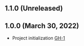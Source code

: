 ## 1.1.0 (Unreleased)

## 1.0.0 (March 30, 2022)
- Project initialization [GH-1](https://github.com/terraform-alicloud-modules/terraform-alicloud-certificate/pull/1)